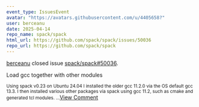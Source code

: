 ```yaml
---
event_type: IssuesEvent
avatar: "https://avatars.githubusercontent.com/u/4405658?"
user: berceanu
date: 2025-04-14
repo_name: spack/spack
html_url: https://github.com/spack/spack/issues/50036
repo_url: https://github.com/spack/spack
---
```


<a href='https://github.com/berceanu' target='_blank'>berceanu</a> closed issue <a href='https://github.com/spack/spack/issues/50036' target='_blank'>spack/spack#50036</a>.

<p>Load gcc together with other modules</p><small>Using spack v0.23 on Ubuntu 24.04 I installed the older gcc 11.2.0 via the OS default gcc 13.3. I then installed various other packages via spack using gcc 11.2, such as cmake and generated tcl modules. ...</small><a href='https://github.com/spack/spack/issues/50036' target='_blank'>View Comment</a>